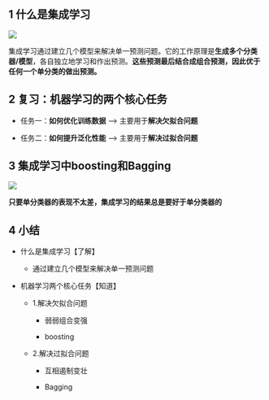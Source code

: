 ## 1 什么是集成学习

![](https://gitee.com/hxc8/images1/raw/master/img/202407172141776.jpg)

集成学习通过建立几个模型来解决单一预测问题。它的工作原理是**生成多个分类器/模型**，各自独立地学习和作出预测。**这些预测最后结合成组合预测，因此优于任何一个单分类的做出预测。**

## 2 **复习：机器学习的两个核心任务**

- 任务一：**如何优化训练数据** —> 主要用于**解决欠拟合问题**

- 任务二：**如何提升泛化性能** —> 主要用于**解决过拟合问题**

## 3 集成学习中boosting和Bagging

![](https://gitee.com/hxc8/images1/raw/master/img/202407172141875.jpg)

**只要单分类器的表现不太差，集成学习的结果总是要好于单分类器的**

## 4 小结

- 什么是集成学习【了解】

	- 通过建立几个模型来解决单一预测问题

- 机器学习两个核心任务【知道】

	- 1.解决欠拟合问题

		- 弱弱组合变强

		- boosting

	- 2.解决过拟合问题

		- 互相遏制变壮

		- Bagging